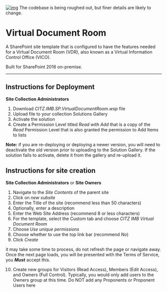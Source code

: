 [![img](https://img.shields.io/badge/Lifecycle-Maturing-007EC6)](https://github.com/bcgov/repomountie/blob/master/doc/lifecycle-badges.md)
The codebase is being roughed out, but finer details are likely to change.

# Virtual Document Room

A SharePoint site template that is configured to have the features needed for a Virtual Document Room (VDR), also known as a Virtual Information Control Office (VICO).

Built for SharePoint 2016 on-premise.

---

## Instructions for Deployment
**Site Collection Administrators**

1. Download *CITZ.IMB.SP.VirtualDocumentRoom.wsp* file
2. Upload file to your collection Solutions Gallery
3. Activate the solution
4. Create a Permission Level titled *Read with Add* that is a copy of the *Read* Permission Level that is also granted the permission to Add Items to lists

**Note:** if you are re-deploying or deploying a newer version, you will need to deactivate the old version prior to uploading to the Solution Gallery.  If the solution fails to activate, delete it from the gallery and re-upload it.

## Instructions for site creation
**Site Collection Administrators** or **Site Owners**

1. Navigate to the *Site Contents* of the parent site
2. Click on *new subsite*
3. Enter the Title of the site (recommend less than 50 characters)
4. Optionally, enter a description
5. Enter the Web Site Address (recommend 8 or less characters)
6. For the template, select the Custom tab and choose *CITZ IMB Virtual Document Room*
7. Choose *Use unique permissions*
8. Choose whether to use the top link bar (recommend *No*)
9. Click *Create*

it may take some time to process, do not refresh the page or navigate away.  Once the next page loads, you will be presented with the Terms of Service, you ***Must*** accept this.

10. Create new groups for Visitors (Read Access), Members (Edit Access), and Owners (Full Control).  Typically, you would only add users to the Owners group at this time. Do NOT add any Proponents or Proponent Users here
